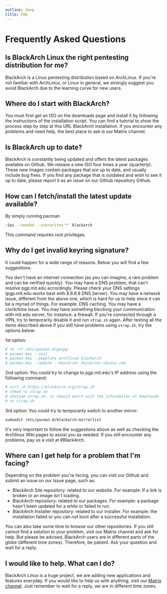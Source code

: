 ```yaml
---
outline: deep
title: FAQ
---
```


# Frequently Asked Questions

## Is BlackArch Linux the right pentesting distribution for me?

BlackArch is a Linux pentesting distribution based on ArchLinux. If you're not familiar with ArchLinux, or Linux in general, we strongly suggest you avoid BlackArch due to the learning curve for new users.

## Where do I start with BlackArch?

You must first get an ISO on the downloads page and install it by following the instructions of the installation script. You can find a tutorial to show the process step by step at this URL BlackArch installation. If you encounter any problems and need help, the best place to ask is our Matrix channel.

## Is BlackArch up to date?

BlackArch is constantly being updated and offers the latest packages available on Github. We release a new ISO four times a year (quarterly). These new images contain packages that are up to date, and usually include bug fixes. If you find any package that is outdated and wish to see it up to date, please report it as an issue on our Github repository Github.

## How can I fetch/install the latest update available?

By simply running pacman

```bash
-Syu --needed --overwrite='*' blackarch
```

 This command requires root privileges.

## Why do I get invalid keyring signature?

It could happen for a wide range of reasons. Below you will find a few suggestions.

You don't have an internet connection (as you can imagine, a rare problem and can be verified quickly).
You may have a DNS problem, that can't resolve pgp.mit.edu accordingly. Please check your DNS settings (pgp.mit.edu works best with 8.8.8.8 DNS Server).
You may have a network issue, different from the above one, which is hard for us to help since it can be a myriad of things. For example: DNS caching.
You may have a clock/time issue.
You may have something blocking your communication with mit.edu server, for instance: a firewall.
If you're connected through a VPN, try to temporarily disable it and run ```strap.sh``` again.
After testing all the items described above if you still have problems using ```strap.sh```, try the options below:

1st option:

```bash
# rm -rf /etc/pacman.d/gnupg
# pacman-key --init
# pacman-key --populate archlinux blackarch
# pacman-key --update --keyserver keyserver.ubuntu.com
```

2nd option:
You could try to change to pgp.mit.edu's IP address using the following command:

```bash
# curl -O https://blackarch.org/strap.sh
# chmod +x strap.sh
# sha1sum strap.sh: it should match with the information on downloads
# sh strap.sh
```

3rd option:
You could try to temporarily switch to another mirror:

```bash
sudoedit /etc/pacman.d/blackarch-mirrorlist
```

It's very important to follow the suggestions above as well as checking the Archlinux Wiki pages to assist you as needed. If you still encounter any problems, pay us a visit at #BlackArch.

## Where can I get help for a problem that I'm facing?

Depending on the problem you're facing, you can visit our Github and submit an issue on our Issue page, such as:

- BlackArch Site repository: related to our website. For example: If a link is broken or an image isn't loading.
- BlackArch repository: related to our packages. For example: a package hasn't been updated for a while or failed to run.
- BlackArch Installer repository: related to our installer. For example: the installation failed or you can not boot after a successful installation.

You can also take some time to browse our other repositories.
If you still cannot find a solution to your problem, visit our Matrix channel and ask for help. But please be advised, BlackArch users are in different parts of the globe (different time zones). Therefore, be patient. Ask your question and wait for a reply.

## I would like to help. What can I do?

BlackArch Linux is a huge project, we are adding new applications and features everyday.
If you would like to help us with anything, visit our <a href="https://matrix.to/#/#BlackArch:matrix.org">Matrix channel</a>. Just remember to wait for a reply, we are in different time zones.
